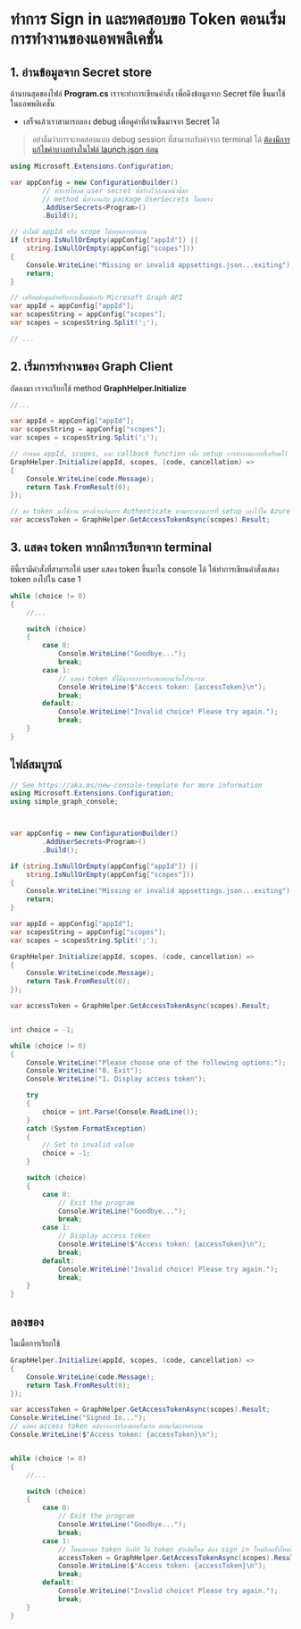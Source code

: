
# ทำการ Sign in และทดสอบขอ Token ตอนเริ่มการทำงานของแอพพลิเคชั่น

## 1. อ่านข้อมูลจาก Secret store

ด้านบนสุดของไฟล์ **Program.cs** เราจะทำการเขียนคำสั่ง เพื่อดึงข้อมูลจาก Secret file ขึ้นมาใช้ในแอพพลิเคชั่น

- เสร็จแล้วเราสามารถลอง debug เพื่อดูค่าที่อ่านขึ้นมาจาก Secret ได้

> อย่าลืมว่าการจะทดสอบแบบ debug session ที่สามารถรับค่าจาก terminal ได้ [ต้องมีการแก้ไขค่าบางอย่างในไฟล์ launch.json ก่อน](init-project.md) 

```cs
using Microsoft.Extensions.Configuration;

var appConfig = new ConfigurationBuilder()
        // ทำการโหลด user secret ที่สร้างไว้ก่อนหน้านี้มา 
        // method นี้ทำงานกับ package UserSecrets โดยตรง
        .AddUserSecrets<Program>()
        .Build();

// ถ้าไม่มี appId หรือ scope ให้หยุดการทำงาน
if (string.IsNullOrEmpty(appConfig["appId"]) ||
    string.IsNullOrEmpty(appConfig["scopes"]))
{
    Console.WriteLine("Missing or invalid appsettings.json...exiting");
    return;
}

// เตรียมข้อมูลสำหรับการเชื่อมต่อกับ Microsoft Graph API
var appId = appConfig["appId"];
var scopesString = appConfig["scopes"];
var scopes = scopesString.Split(';');

// ...
```



## 2. เริ่มการทำงานของ Graph Client 

ถัดลงมา เราจะเรียกใช้ method **GraphHelper.Initialize** 

```cs
//...

var appId = appConfig["appId"];
var scopesString = appConfig["scopes"];
var scopes = scopesString.Split(';');

// กำหนด appId, scopes, และ callback function เพื่อ setup การทำงานแบบที่เตรียมไว้
GraphHelper.Initialize(appId, scopes, (code, cancellation) =>
{
    Console.WriteLine(code.Message);
    return Task.FromResult(0);
});

// ขอ token มาใช้งาน ตรงนี้จะเกิดการ Authenticate ตามกระบวนการที่ setup เอาไว้ใน Azure AD
var accessToken = GraphHelper.GetAccessTokenAsync(scopes).Result;
```

## 3. แสดง token หากมีการเรียกจาก terminal 

ทีนี้เรามีคำสั่งที่สามารถให้ user แสดง token ขึ้นมาใน console ได้ ให้ทำการเขียนคำสั่งแสดง token ลงไปใน case 1 

```cs
while (choice != 0)
{
    //...

    switch (choice)
    {
        case 0:
            Console.WriteLine("Goodbye...");
            break;
        case 1:
            // แสดง token ที่ได้มาจากการร้องขอตอนเริ่มโปรแกรม 
            Console.WriteLine($"Access token: {accessToken}\n");
            break;
        default:
            Console.WriteLine("Invalid choice! Please try again.");
            break;
    }
}
```

## ไฟล์สมบูรณ์

```cs
// See https://aka.ms/new-console-template for more information
using Microsoft.Extensions.Configuration;
using simple_graph_console;



var appConfig = new ConfigurationBuilder()
        .AddUserSecrets<Program>()
        .Build();

if (string.IsNullOrEmpty(appConfig["appId"]) ||
    string.IsNullOrEmpty(appConfig["scopes"]))
{
    Console.WriteLine("Missing or invalid appsettings.json...exiting");
    return;
}

var appId = appConfig["appId"];
var scopesString = appConfig["scopes"];
var scopes = scopesString.Split(';');

GraphHelper.Initialize(appId, scopes, (code, cancellation) =>
{
    Console.WriteLine(code.Message);
    return Task.FromResult(0);
});

var accessToken = GraphHelper.GetAccessTokenAsync(scopes).Result;


int choice = -1;

while (choice != 0)
{
    Console.WriteLine("Please choose one of the following options:");
    Console.WriteLine("0. Exit");
    Console.WriteLine("1. Display access token");

    try
    {
        choice = int.Parse(Console.ReadLine());
    }
    catch (System.FormatException)
    {
        // Set to invalid value
        choice = -1;
    }

    switch (choice)
    {
        case 0:
            // Exit the program
            Console.WriteLine("Goodbye...");
            break;
        case 1:
            // Display access token
            Console.WriteLine($"Access token: {accessToken}\n");
            break;
        default:
            Console.WriteLine("Invalid choice! Please try again.");
            break;
    }
}

```

## ลองของ

ในเมื่อการเรียกใช้ 

```cs
GraphHelper.Initialize(appId, scopes, (code, cancellation) =>
{
    Console.WriteLine(code.Message);
    return Task.FromResult(0);
});

var accessToken = GraphHelper.GetAccessTokenAsync(scopes).Result;
Console.WriteLine("Signed In...");
// แสดง access token หลังจากการร้องขอครั้งแรก ตอนเริ่มการทำงาน
Console.WriteLine($"Access token: {accessToken}\n");


while (choice != 0)
{
    //...

    switch (choice)
    {
        case 0:
            // Exit the program
            Console.WriteLine("Goodbye...");
            break;
        case 1:
            // ไหนลองขอ token อีกทีสิ ได้ token ตัวเดิมไหม ต้อง sign in ใหม่อีกครั้งไหม?
            accessToken = GraphHelper.GetAccessTokenAsync(scopes).Result;
            Console.WriteLine($"Access token: {accessToken}\n");
            break;
        default:
            Console.WriteLine("Invalid choice! Please try again.");
            break;
    }
}
```